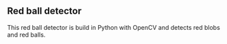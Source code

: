 ## Red ball detector

This red ball detector is build in Python with OpenCV and detects red blobs and red balls.
